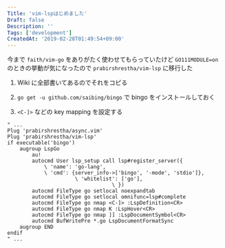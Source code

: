 ```yaml
---
Title: 'vim-lspはじめました'
Draft: false
Description: ''
Tags: ['development']
CreatedAt: '2019-02-28T01:49:54+09:00'
---
```


今まで `faith/vim-go` をありがたく使わせてもらっていたけど
`GO111MODULE=on` のときの挙動が気になったので `prabirshrestha/vim-lsp` に移行した

<!--more-->

1. Wiki に全部書いてあるのでそれをコピる

2. `go get -u github.com/saibing/bingo` で bingo をインストールしておく

3. `<C-]>` などの key mapping を設定する

```vim
" ...
Plug 'prabirshrestha/async.vim'
Plug 'prabirshrestha/vim-lsp'
if executable('bingo')
    augroup LspGo
        au!
        autocmd User lsp_setup call lsp#register_server({
            \ 'name': 'go-lang',
            \ 'cmd': {server_info->['bingo', '-mode', 'stdio']},
                      \ 'whitelist': ['go'],
                                  \ })
        autocmd FileType go setlocal noexpandtab
        autocmd FileType go setlocal omnifunc=lsp#complete
        autocmd FileType go nmap <C-]> :LspDefinition<CR>
        autocmd FileType go nmap K :LspHover<CR>
        autocmd FileType go nmap ]] :LspDocumentSymbol<CR>
        autocmd BufWritePre *.go LspDocumentFormatSync
    augroup END
endif
" ...
```
